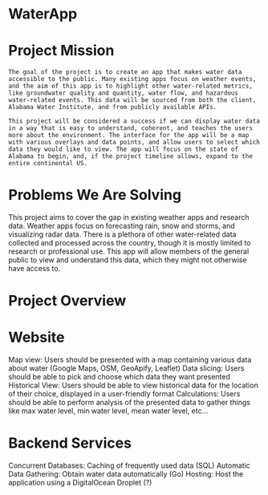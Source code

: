 # WaterApp

# Project Mission

	The goal of the project is to create an app that makes water data accessible to the public. Many existing apps focus on weather events, and the aim of this app is to highlight other water-related metrics, like groundwater quality and quantity, water flow, and hazardous water-related events. This data will be sourced from both the client, Alabama Water Institute, and from publicly available APIs. 
	
	This project will be considered a success if we can display water data in a way that is easy to understand, coherent, and teaches the users more about the environment. The interface for the app will be a map with various overlays and data points, and allow users to select which data they would like to view. The app will focus on the state of Alabama to begin, and, if the project timeline allows, expand to the entire continental US.

# Problems We Are Solving

  This project aims to cover the gap in existing weather apps and research data. Weather apps focus on forecasting rain, snow and storms, and visualizing radar data. There is a plethora of other water-related data collected and processed across the country, though it is mostly limited to research or professional use. This app will allow members of the general public to view and understand this data, which they might not otherwise have access to.

# Project Overview

# Website
  Map view: Users should be presented with a map containing various data about water (Google Maps, OSM, GeoApify, Leaflet)
  Data slicing: Users should be able to pick and choose which data they want presented
  Historical View: Users should be able to view historical data for the location of their choice, displayed in a user-friendly format 
  Calculations: Users should be able to perform analysis of the presented data to gather things like max water level, min water level, mean water level, etc…

# Backend Services
  Concurrent Databases: Caching of frequently used data (SQL)
  Automatic Data Gathering: Obtain water data automatically (Go)
  Hosting: Host the application using a DigitalOcean Droplet (?)
